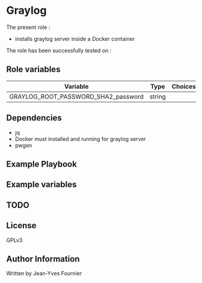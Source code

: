 Graylog
==========

The present role :
  - installs graylog server inside a Docker container

The role has been successfully tested on :


Role variables
--------------

| Variable                                     | Type    | Choices                                                                            | Default                 | Comment         |
|----------------------------------------------|---------|------------------------------------------------------------------------------------|-------------------------|-----------------|
| GRAYLOG_ROOT_PASSWORD_SHA2_password             | string  |                                                                                    | admin               |                 |


Dependencies
------------
  - jq
  - Docker must installed and running for graylog server
  - pwgen

Example Playbook
----------------



Example variables
-----------------



TODO
----



License
-------

GPLv3

Author Information
------------------

Written by Jean-Yves Fournier
